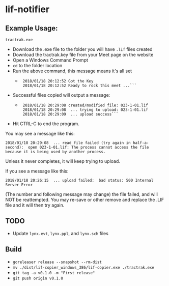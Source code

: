 # lif-notifier

## Example Usage:
`tractrak.exe`

- Download the .exe file to the folder you will have `.lif` files created
- Download the tractrak.key file from your Meet page on the website
- Open a Windows Command Prompt
- `cd` to the folder location
- Run the above command, this message means it's all set
  - ```
     2018/01/18 20:12:52 Got the Key
     2018/01/18 20:12:52 Ready to rock this meet ...```
- Successful files copied will output a message: 
  - ```
     2018/01/18 20:29:08 created/modified file: 023-1-01.lif
     2018/01/18 20:29:08  ... trying to upload: 023-1-01.lif
     2018/01/18 20:29:09  ... upload success```
- Hit CTRL-C to end the program.

You may see a message like this:

`2018/01/18 20:29:08  ... read file failed (try again in half-a-second):  open 023-1-01.lif: The process cannot access the file because it is being used by another process.`

Unless it never completes, it will keep trying to upload.

If you see a message like this:

`2018/01/18 20:26:15  ... upload failed:  bad status: 500 Internal Server Error`
 
 (The number and following message may change) the file failed, and will NOT be reattempted. You may re-save or other remove and replace the .LIF file and it will then try again.

## TODO ##
- Update `lynx.evt`, `lynx.ppl`, and `lynx.sch` files

## Build ##
- `goreleaser release --snapshot --rm-dist`
- `mv ./dist/lif-copier_windows_386/lif-copier.exe ./tractrak.exe`
- `git tag -a v0.1.0 -m "First release"`
- `git push origin v0.1.0`
